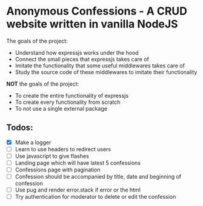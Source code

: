 # Anonymous Confessions - A CRUD website written in vanilla NodeJS

The goals of the project:

- Understand how expressjs works under the hood
- Connect the small pieces that expressjs takes care of
- Imitate the functionality that some useful middlewares takes care of
- Study the source code of these middlewares to imitate their functionality

**NOT** the goals of the project:

- To create the entire functionality of expressjs
- To create every functionality from scratch
- To not use a single external package

## Todos:

- [x] Make a logger
- [ ] Learn to use headers to redirect users
- [ ] Use javascript to give flashes
- [ ] Landing page which will have latest 5 confessions
- [ ] Confessions page with pagination
- [ ] Confession should be accompanied by title, date and beginning of confession
- [ ] Use pug and render error.stack if error or the html
- [ ] Try authentication for moderator to delete or edit the confession
